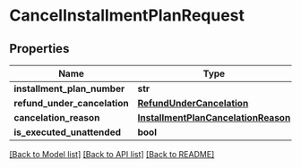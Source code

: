 # CancelInstallmentPlanRequest

## Properties
Name | Type | Description | Notes
------------ | ------------- | ------------- | -------------
**installment_plan_number** | **str** |  | [optional] 
**refund_under_cancelation** | [**RefundUnderCancelation**](RefundUnderCancelation.md) |  | 
**cancelation_reason** | [**InstallmentPlanCancelationReason**](InstallmentPlanCancelationReason.md) |  | 
**is_executed_unattended** | **bool** |  | 

[[Back to Model list]](../README.md#documentation-for-models) [[Back to API list]](../README.md#documentation-for-api-endpoints) [[Back to README]](../README.md)


